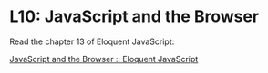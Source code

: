 # L10: JavaScript and the Browser

Read the chapter 13 of Eloquent JavaScript:

[JavaScript and the Browser :: Eloquent JavaScript](https://eloquentjavascript.net/13_browser.html)
